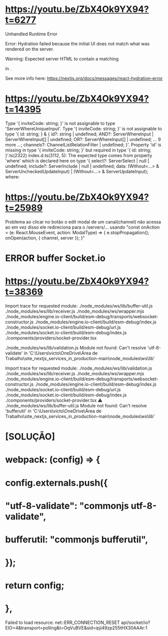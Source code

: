# https://youtu.be/ZbX4Ok9YX94?t=6277
Unhandled Runtime Error

Error: Hydration failed because the initial UI does not match what was rendered on the server.

Warning: Expected server HTML to contain a matching <div> in <body>.

See more info here: https://nextjs.org/docs/messages/react-hydration-error


# https://youtu.be/ZbX4Ok9YX94?t=14395
Type '{ inviteCode: string; }' is not assignable to type 'ServerWhereUniqueInput'.
  Type '{ inviteCode: string; }' is not assignable to type '{ id: string; } & { id?: string | undefined; AND?: ServerWhereInput | ServerWhereInput[] | undefined; OR?: ServerWhereInput[] | undefined; ... 9 more ...; channels?: ChannelListRelationFilter | undefined; }'.
    Property 'id' is missing in type '{ inviteCode: string; }' but required in type '{ id: string; }'.ts(2322)
index.d.ts(3112, 5): The expected type comes from property 'where' which is declared here on type '{ select?: ServerSelect<DefaultArgs> | null | undefined; include?: ServerInclude<DefaultArgs> | null | undefined; data: (Without<...> & ServerUncheckedUpdateInput) | (Without<...> & ServerUpdateInput); where:

# https://youtu.be/ZbX4Ok9YX94?t=25989
Problema ao clicar no botão o edit modal de um canal(channel) não acessa ao em vez disso ele redireciona para o /servers/... usando
"const onAction = (e: React.MouseEvent, action: ModalType) => {
    e.stopPropagation();
    onOpen(action, { channel, server });
}"

# ERROR buffer Socket.io 
# https://youtu.be/ZbX4Ok9YX94?t=38369
Import trace for requested module:
./node_modules/ws/lib/buffer-util.js
./node_modules/ws/lib/receiver.js
./node_modules/ws/wrapper.mjs
./node_modules/engine.io-client/build/esm-debug/transports/websocket-constructor.js
./node_modules/engine.io-client/build/esm-debug/index.js
./node_modules/socket.io-client/build/esm-debug/url.js
./node_modules/socket.io-client/build/esm-debug/index.js
./components/providers/socket-provider.tsx

./node_modules/ws/lib/validation.js
Module not found: Can't resolve 'utf-8-validate' in 'C:\Users\victo\OneDrive\Área de Trabalho\site_nextjs_services_in_production-main\node_modules\ws\lib'

Import trace for requested module:
./node_modules/ws/lib/validation.js
./node_modules/ws/lib/receiver.js
./node_modules/ws/wrapper.mjs
./node_modules/engine.io-client/build/esm-debug/transports/websocket-constructor.js
./node_modules/engine.io-client/build/esm-debug/index.js
./node_modules/socket.io-client/build/esm-debug/url.js
./node_modules/socket.io-client/build/esm-debug/index.js
./components/providers/socket-provider.tsx
 ⚠ ./node_modules/ws/lib/buffer-util.js
Module not found: Can't resolve 'bufferutil' in 'C:\Users\victo\OneDrive\Área de Trabalho\site_nextjs_services_in_production-main\node_modules\ws\lib'
# [SOLUÇÃO] 
# webpack: (config) => {
#        config.externals.push({
#            "utf-8-validate": "commonjs utf-8-validate",
#            bufferutil: "commonjs bufferutil",
#        });
#
#        return config;
#    },
Failed to load resource: net::ERR_CONNECTION_RESET
api/socket/io?EIO=4&transport=polling&t=OqVuBVE&sid=ipji49zp255tHX30AAAr:1